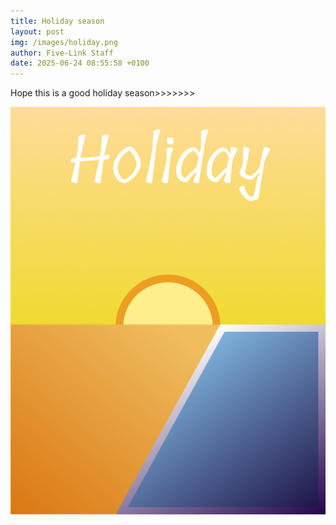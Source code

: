 ```yaml
---
title: Holiday season
layout: post
img: /images/holiday.png
author: Five-Link Staff
date: 2025-06-24 08:55:58 +0100
---
```



Hope this is a good holiday season>>>>>>>

<img src="/images/holiday.png" alt="holiday postcard">

